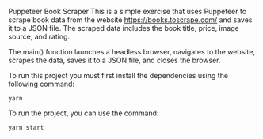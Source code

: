 Puppeteer Book Scraper
This is a simple exercise that uses Puppeteer to scrape book data from the website https://books.toscrape.com/ and saves it to a JSON file. The scraped data includes the book title, price, image source, and rating.

The main() function launches a headless browser, navigates to the website, scrapes the data, saves it to a JSON file, and closes the browser.

To run this project you must first install the dependencies using the following command:

````
yarn
````

To run the project, you can use the command:

````
yarn start
````
